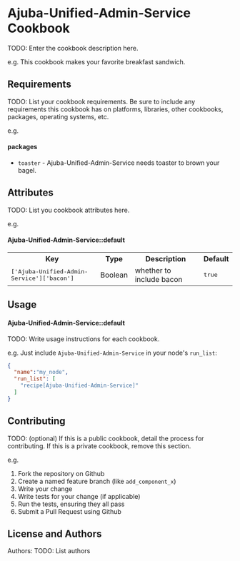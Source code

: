 Ajuba-Unified-Admin-Service Cookbook
==========================
TODO: Enter the cookbook description here.

e.g.
This cookbook makes your favorite breakfast sandwich.

Requirements
------------
TODO: List your cookbook requirements. Be sure to include any requirements this cookbook has on platforms, libraries, other cookbooks, packages, operating systems, etc.

e.g.
#### packages
- `toaster` - Ajuba-Unified-Admin-Service needs toaster to brown your bagel.

Attributes
----------
TODO: List you cookbook attributes here.

e.g.
#### Ajuba-Unified-Admin-Service::default
<table>
  <tr>
    <th>Key</th>
    <th>Type</th>
    <th>Description</th>
    <th>Default</th>
  </tr>
  <tr>
    <td><tt>['Ajuba-Unified-Admin-Service']['bacon']</tt></td>
    <td>Boolean</td>
    <td>whether to include bacon</td>
    <td><tt>true</tt></td>
  </tr>
</table>

Usage
-----
#### Ajuba-Unified-Admin-Service::default
TODO: Write usage instructions for each cookbook.

e.g.
Just include `Ajuba-Unified-Admin-Service` in your node's `run_list`:

```json
{
  "name":"my_node",
  "run_list": [
    "recipe[Ajuba-Unified-Admin-Service]"
  ]
}
```

Contributing
------------
TODO: (optional) If this is a public cookbook, detail the process for contributing. If this is a private cookbook, remove this section.

e.g.
1. Fork the repository on Github
2. Create a named feature branch (like `add_component_x`)
3. Write your change
4. Write tests for your change (if applicable)
5. Run the tests, ensuring they all pass
6. Submit a Pull Request using Github

License and Authors
-------------------
Authors: TODO: List authors
